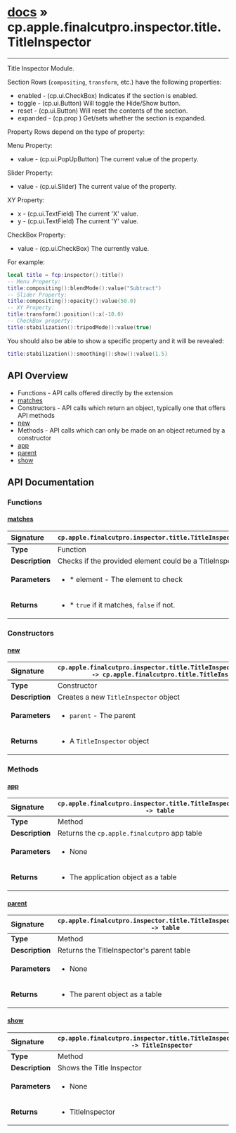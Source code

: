 # [docs](index.md) » cp.apple.finalcutpro.inspector.title.TitleInspector
---

Title Inspector Module.

Section Rows (`compositing`, `transform`, etc.) have the following properties:
* enabled   - (cp.ui.CheckBox) Indicates if the section is enabled.
* toggle    - (cp.ui.Button) Will toggle the Hide/Show button.
* reset     - (cp.ui.Button) Will reset the contents of the section.
* expanded  - (cp.prop <boolean>) Get/sets whether the section is expanded.

Property Rows depend on the type of property:

Menu Property:
* value     - (cp.ui.PopUpButton) The current value of the property.

Slider Property:
* value     - (cp.ui.Slider) The current value of the property.

XY Property:
* x         - (cp.ui.TextField) The current 'X' value.
* y         - (cp.ui.TextField) The current 'Y' value.

CheckBox Property:
* value     - (cp.ui.CheckBox) The currently value.

For example:
```lua
local title = fcp:inspector():title()
-- Menu Property:
title:compositing():blendMode():value("Subtract")
-- Slider Property:
title:compositing():opacity():value(50.0)
-- XY Property:
title:transform():position():x(-10.0)
-- CheckBox property:
title:stabilization():tripodMode():value(true)
```

You should also be able to show a specific property and it will be revealed:
```lua
title:stabilization():smoothing():show():value(1.5)
```

## API Overview
* Functions - API calls offered directly by the extension
 * [matches](#matches)
* Constructors - API calls which return an object, typically one that offers API methods
 * [new](#new)
* Methods - API calls which can only be made on an object returned by a constructor
 * [app](#app)
 * [parent](#parent)
 * [show](#show)

## API Documentation

### Functions

#### [matches](#matches)
| <span style="float: left;">**Signature**</span> | <span style="float: left;">`cp.apple.finalcutpro.inspector.title.TitleInspector.matches(element)` </span>                                                          |
| -----------------------------------------------------|---------------------------------------------------------------------------------------------------------|
| **Type**                                             | Function                                                                                         |
| **Description**                                      | Checks if the provided element could be a TitleInspector.                                                                                         |
| **Parameters**                                       | <ul><li>* element   - The element to check</li></ul> |
| **Returns**                                          | <ul><li>* `true` if it matches, `false` if not.</li></ul>          |

### Constructors

#### [new](#new)
| <span style="float: left;">**Signature**</span> | <span style="float: left;">`cp.apple.finalcutpro.inspector.title.TitleInspector.new(parent) -> cp.apple.finalcutpro.title.TitleInspector` </span>                                                          |
| -----------------------------------------------------|---------------------------------------------------------------------------------------------------------|
| **Type**                                             | Constructor                                                                                         |
| **Description**                                      | Creates a new `TitleInspector` object                                                                                         |
| **Parameters**                                       | <ul><li>`parent`		- The parent</li></ul> |
| **Returns**                                          | <ul><li>A `TitleInspector` object</li></ul>          |

### Methods

#### [app](#app)
| <span style="float: left;">**Signature**</span> | <span style="float: left;">`cp.apple.finalcutpro.inspector.title.TitleInspector:app() -> table` </span>                                                          |
| -----------------------------------------------------|---------------------------------------------------------------------------------------------------------|
| **Type**                                             | Method                                                                                         |
| **Description**                                      | Returns the `cp.apple.finalcutpro` app table                                                                                         |
| **Parameters**                                       | <ul><li>None</li></ul> |
| **Returns**                                          | <ul><li>The application object as a table</li></ul>          |

#### [parent](#parent)
| <span style="float: left;">**Signature**</span> | <span style="float: left;">`cp.apple.finalcutpro.inspector.title.TitleInspector:parent() -> table` </span>                                                          |
| -----------------------------------------------------|---------------------------------------------------------------------------------------------------------|
| **Type**                                             | Method                                                                                         |
| **Description**                                      | Returns the TitleInspector's parent table                                                                                         |
| **Parameters**                                       | <ul><li>None</li></ul> |
| **Returns**                                          | <ul><li>The parent object as a table</li></ul>          |

#### [show](#show)
| <span style="float: left;">**Signature**</span> | <span style="float: left;">`cp.apple.finalcutpro.inspector.title.TitleInspector:show() -> TitleInspector` </span>                                                          |
| -----------------------------------------------------|---------------------------------------------------------------------------------------------------------|
| **Type**                                             | Method                                                                                         |
| **Description**                                      | Shows the Title Inspector                                                                                         |
| **Parameters**                                       | <ul><li>None</li></ul> |
| **Returns**                                          | <ul><li>TitleInspector</li></ul>          |

